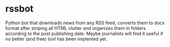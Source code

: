 # rssbot
Python bot that downloads news from any RSS feed, converts them to docx format after striping all HTML clutter and organizes them in folders according to the post publishing date. 
Maybe journalists will find it useful if no better (and free) tool has been implented yet.
